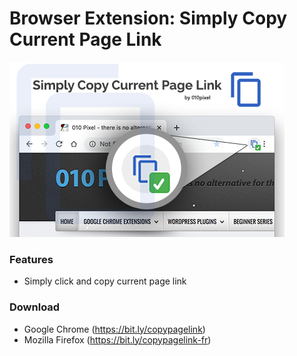# Browser Extension: Simply Copy Current Page Link

![](https://github.com/010pixel/Browser-Extension-Simply-Copy-Current-Page-Link/blob/master/banners/small%20tile.png?raw=true)

### Features

- Simply click and copy current page link

### Download

- Google Chrome (https://bit.ly/copypagelink)
- Mozilla Firefox (https://bit.ly/copypagelink-fr)